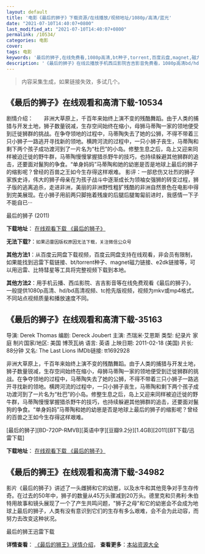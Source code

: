 ```yaml
---
layout: default
title: '电影《最后的狮子》下载资源/在线播放/视频地址/1080p/高清/蓝光'
date: "2021-07-10T14:40:07+0800"
last_modified_at: "2021-07-10T14:40:07+0800"
permalink: /10534/
categories: 电影
cover:
tags: 电影
keywords: '最后的狮子,在线免费看,1080p高清,bt种子,torrent,百度云盘,magnet,磁力链,迅雷下载资源'
description: '《最后的狮子》在线云播放手机西瓜影院吉吉影音免费看，1080p高清bd/hd未删减完整版和tc抢先枪版，mkv/mp4格式，附带bt/torrent种子、magnet/磁力链、百度云盘、网盘资源迅雷下载链接'
---
```


>内容采集生成，如果链接失效，多试几个。


## 《最后的狮子》在线观看和高清下载-10534

剧情介绍：　　非洲大草原上，千百年来始终上演不变的残酷舞蹈。由于人类的捕猎与开发土地，狮子数量锐减，生存空间始终在缩小，母狮马蒂陶一家的领地便受到迁徙狮群的挑战。在争夺领地的过程中，马蒂陶失去了她的公狮，不得不带着三只小狮子一路逃开寻找新的领地。横跨河流的过程中，一只小狮子丧生，马蒂陶和剩下两个孩子成功渡河到了一片名为“杜巴”的小岛。修整生息之后，岛上又迎来同样被迫迁徙的野牛群，马蒂陶慢慢掌握猎杀野牛的技巧，也持续躲避其他狮群的追击，还要面对鬣狗的争食。“单身妈妈”马蒂陶和她的幼崽是否是地球上最后的狮子的缩影呢？曾经的百兽之王如今生存得这样艰难。 影评：一部悲伤又壮烈的狮子家族史诗，伟大的狮子母亲在为孩子战斗中逐渐成长为领袖女强狮的转变过程，狮子版的逃离追杀，走进非洲，美丽的非洲野性粗犷残酷的非洲自然景色在电影中得到完美展现。在小狮子用前两只脚拖着残废的后腿后腿匍匐前进时，我感情一下子不能自已···


最后的狮子 (2011)

**下载地址**： [在线观看下载 《最后的狮子》](https://www.btbtdy.me/btdy/dy8297.html) 


**无法下载?**：`如果迅雷因版权原因无法下载，关注微信公众号 `

**其他方法1**：从百度云网盘下载视频，百度云网盘支持在线观看，非会员有限制，如果能找到迅雷下载链接、bt/torrent种子、magnet磁力链接、e2dk链接等，可以用迅雷、比特彗星等工具将完整视频下载到本地。

**其他方法2**：用手机云播、西瓜影院、吉吉影音等在线免费观看《最后的狮子》，一般提供1080p高清、hd/bd高清视频、tc抢先版视频，视频为mkv或mp4格式，不同站点视频质量和播放速度不同。


## 《最后的狮子》在线观看和高清下载-35163

导演: Derek Thomas 编剧: Dereck Joubert 主演: 杰瑞米·艾恩斯 类型: 纪录片 家庭 制片国家/地区: 美国 博茨瓦纳 语言: 英语 上映日期: 2011-02-18 (美国) 片长: 88分钟 又名: The Last Lions IMDb链接: tt1692928

非洲大草原上，千百年来始终上演不变的残酷舞蹈。由于人类的捕猎与开发土地，狮子数量锐减，生存空间始终在缩小，母狮马蒂陶一家的领地便受到迁徙狮群的挑战。在争夺领地的过程中，马蒂陶失去了她的公狮，不得不带着三只小狮子一路逃开寻找新的领地。横跨河流的过程中，一只小狮子丧生，马蒂陶和剩下两个孩子成功渡河到了一片名为“杜巴”的小岛。修整生息之后，岛上又迎来同样被迫迁徙的野牛群，马蒂陶慢慢掌握猎杀野牛的技巧，也持续躲避其他狮群的追击，还要面对鬣狗的争食。“单身妈妈”马蒂陶和她的幼崽是否是地球上最后的狮子的缩影呢？曾经的百兽之王如今生存得这样艰难。


[最后的狮子][BD-720P-RMVB][英语中字][豆瓣9.2分][1.4GB][2011][BT下载/迅雷下载]

**下载地址**： [在线观看下载 《最后的狮子》](https://www.btdx8.com/torrent/the_last_lions_2011.html) 


## 《最后的狮王》在线观看和高清下载-34982

影片《最后的狮子》讲述了一头雌狮和它的幼崽，以及水牛和其他竞争对手生存传奇。在过去的50年中，狮子的数量从45万头骤减到20万头。德里克和贝弗利·朱伯特用故事和镜头展现了一个了产生共鸣问题，"狮子之母"和它的幼崽会不会成为地球上最后的狮子，人类有没有意识到它们的生存有多么艰难，会不会为此动容，而努力去改变这种状况。<!---剧情end--->


最后的狮王迅雷下载

**详情查看**： [《最后的狮王》详情介绍](/movie/34982/)， **查看更多**：[本站资源大全](/movie/t/all/)

